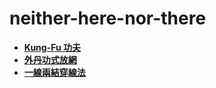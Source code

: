 # neither-here-nor-there
- [**Kung-Fu 功夫**](docs/kung-fu.md)
- [**外丹功式放網**](docs/qigong-style-net-shot.md)
- [**一線兩結穿線法**](docs/two-knots-stringing-method.md)
